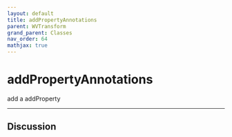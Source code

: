 ```yaml
---
layout: default
title: addPropertyAnnotations
parent: WVTransform
grand_parent: Classes
nav_order: 64
mathjax: true
---
```


#  addPropertyAnnotations

add a addProperty


---

## Discussion

  
